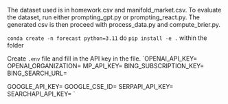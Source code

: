 The dataset used is in homework.csv and manifold_market.csv. To evaluate the dataset, run either prompting_gpt.py or prompting_react.py. The generated csv is then proceed with process_data.py and compute_brier.py.

`conda create -n forecast python=3.11`
do `pip install -e .` within the folder

Create `.env` file and fill in the API key in the file. 
`OPENAI_API_KEY=
OPENAI_ORGANIZATION=
MP_API_KEY=
BING_SUBSCRIPTION_KEY=
BING_SEARCH_URL=

GOOGLE_API_KEY=
GOOGLE_CSE_ID=
SERPAPI_API_KEY=
SEARCHAPI_API_KEY=
`

